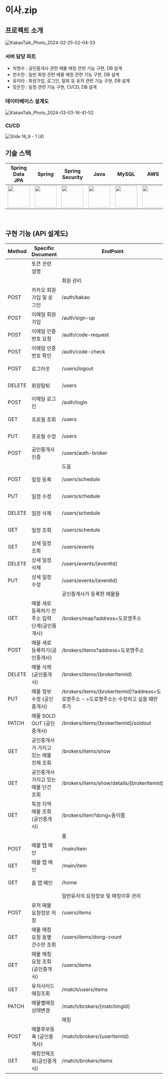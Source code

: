 # 이사.zip

## 프로젝트 소개

![KakaoTalk_Photo_2024-02-25-02-04-33](https://github.com/isa-zip/isa.zip-backend/assets/50578785/23465b93-7b7b-4ca8-9b2b-7bcfd332c6ef)


### 서버 담당 파트

- 차현수 : 공인중개사 관련 매물 매칭 관련 기능 구현, DB 설계
- 한수찬 : 일반 회원 관련 매물 매칭 관련 기능 구현, DB 설계
- 유미라 : 회원가입, 로그인, 탈퇴 등 유저 관련 기능 구현, DB 설계
- 장은진 : 일정 관련 기능 구현, CI/CD, DB 설계

### 데이터베이스 설계도

![KakaoTalk_Photo_2024-03-03-16-41-52](https://github.com/isa-zip/isa.zip-backend/assets/50578785/cff7f6af-6d6b-4108-a89e-8cbff613f72e)

### CI/CD

![Slide 16_9 - 1 (4)](https://github.com/isa-zip/isa.zip-backend/assets/50578785/1c039ed8-7742-4798-bfd4-1157d446a391)
<br>

## 기술 스택

| Spring Data JPA | Spring | Spring Security | Java | MySQL | AWS | Heroku | Discord |
|:---:|:---:|:---:|:---:|:---:|:---:|:---:|:---:|
|<img src="https://github.com/isa-zip/isa.zip-backend/assets/50578785/a7ef9c41-9a29-468b-8fae-7dfa58e6ab83" width="70" height="70">|<img src="https://github.com/isa-zip/isa.zip-backend/assets/50578785/f1063f2c-1cbc-46c6-b5ab-6f65e17a1d2d" width="70" height="70">|<img src="https://github.com/isa-zip/isa.zip-backend/assets/50578785/4fc51831-2280-48e1-9fc6-a00a1f1abf8b" width="70" height="70">|<img src="https://github.com/isa-zip/isa.zip-backend/assets/50578785/0b521660-9c65-4d04-a6c3-55d79eb4f5db" width="70" height="70">|<img src="https://github.com/isa-zip/isa.zip-backend/assets/50578785/013ad61c-3dfe-4416-9c6e-bd8108315305" width="70" height="70">|<img src="https://github.com/isa-zip/isa.zip-backend/assets/50578785/bb5358a3-92df-4f9e-aee3-90ae9835425d" width="70" height="70">|<img src="https://github.com/isa-zip/isa.zip-backend/assets/50578785/e5af90e7-00d8-4263-963c-1069f878c3d5" width="70" height="70">|<img src="https://github.com/isa-zip/isa.zip-backend/assets/50578785/8ddb830a-7398-4772-9fed-a0a8e52cfe29" width="70" height="70">|


<br>

## 구현 기능 (API 설계도)


| Method | Specific Document            | EndPoint                                                            | Role |
|--------|------------------------------|---------------------------------------------------------------------|------|
|        | 토큰 관련 설명                     |                                                                     |      |
|        |                              | 회원 관리                                                               |      |
| POST   | 카카오 회원가입 및 로그인               | /auth/kakao                                                         | 유미라 |
| POST   | 이메일 회원가입                     | /auth/sign-up                                                       | 유미라 |
| POST   | 이메일 인증번호 요청                  | /auth/code-request                                                  | 유미라 |
| POST   | 이메일 인증번호 확인                  | /auth/code-check                                                    | 유미라 |
| POST   | 로그아웃                         | /users/logout                                                       | 유미라 |
| DELETE | 회원탈퇴                         | /users                                                              | 유미라 |
| POST   | 이메일 로그인                      | /auth/login                                                         | 유미라 |
| GET    | 프로필 조회                       | /users                                                              | 유미라 |
| PUT    | 프로필 수정                       | /users                                                              | 유미라 |
| POST   | 공인중개사 인증                     | /users/auth-broker                                                  | 유미라 |
|        |                              | 도움                                                                  |      |
| POST   | 일정 등록                        | /users/schedule                                                     | 장은진  |
| PUT    | 일정 수정                        | /users/schedule                                                     | 장은진  |
| DELETE | 일정 삭제                        | /users/schedule                                                     | 장은진  |
| GET    | 일정 조회                        | /users/schedule                                                     | 장은진  |
| GET    | 상세 일정 조회                     | /users/events                                                       | 장은진  |
| DELETE | 상세 일정 삭제                     | /users/events/{eventId}                                             | 장은진  |
| PUT    | 상세 일정 수정                     | /users/events/{eventId}                                             | 장은진  |
|        |                              | 공인중개사가 등록한 매물들                                                      |      |
| GET    | 매물 새로 등록하기 전 주소 입력 단계(공인중개사) | /brokers/map?address=도로명주소                                          | 차현수  |
| POST   | 매물 새로 등록하기(공인중개사)            | /brokers/items?address=도로명주소                                        | 차현수  |
| DELETE | 매물 삭제 (공인중개사)                | /brokers/items/{brokerItemId}                                       | 차현수  |
| PUT    | 매물 정보 수정 (공인중개사)             | /brokers/items/{brokerItemId}?address=도로명주소 - >도로명주소는 수정하고 싶을 때만 추가 | 차현수  |
| PATCH  | 매물 SOLD OUT (공인중개사)          | /brokers/items/{brokerItemId}/soldout                               | 차현수  |
| GET    | 공인중개사가 가지고 있는 매물 전체 조회       | /brokers/items/show                                                 | 차현수  |
| GET    | 공인중개사 가지고 있는 매물 단건 조회        | /brokers/items/show/details/{brokerItemId}                          | 차현수  |
| GET    | 특정 지역 매물 조회 (공인중개사)          | /brokers/item?dong=동이름                                              | 차현수  |
|        |                              | 홈                                                                   |      |
| POST   | 매물 탭 메인                      | /main/item                                                          | 한수찬 |
| GET    | 매물 탭 메인                      | /main/item                                                          | 한수찬 |
| GET    | 홉 탭 메인                       | /home                                                               | 유미라 |
|        |                              | 일반유저의 요청정보 및 매칭이후 관리                                                |      |
| POST   | 유저 매물 요청정보 저장                | /users/items                                                        | 한수찬 |
| GET    | 매물 매칭 요청 동별 건수만 조회           | /users/items/dong-count                                             | 한수찬 |
| GET    | 매물 매칭 요청 조회 (공인중개사)          | /users/items                                                        | 한수찬 |
| GET    | 유저사이드 매칭조회                   | /match/users/items                                                  | 한수찬 |
| PATCH  | 매물별매칭상태변경                    | /match/brokers/{matchingId}                                         | 한수찬 |
|        |                              | 매칭                                                                  |      |
| POST   | 매물후보등록 (공인중개사)               | /match/brokers/{userItemId}                                         | 차현수  |
| GET    | 매칭전체조회(공인중개사)                | /match/brokers/items                                                | 차현수  |

<br>
